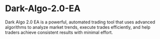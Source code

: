 # Dark-Algo-2.0-EA
Dark Algo 2.0 EA is a powerful, automated trading tool that uses advanced algorithms to analyze market trends, execute trades efficiently, and help traders achieve consistent results with minimal effort.
